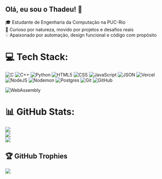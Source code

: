 ## Olá, eu sou o Thadeu! 👋

🎓 Estudante de Engenharia da Computação na PUC-Rio  
🧠 Curioso por natureza, movido por projetos e desafios reais  
💡 Apaixonado por automação, design funcional e código com propósito

# 💻 Tech Stack:
![C](https://img.shields.io/badge/c-%2300599C.svg?style=for-the-badge&logo=c&logoColor=white) 
![C++](https://img.shields.io/badge/c++-%2300599C.svg?style=for-the-badge&logo=c%2B%2B&logoColor=white) 
![Python](https://img.shields.io/badge/Python-3776AB?logo=python&logoColor=fff)
![HTML5](https://img.shields.io/badge/html5-%23E34F26.svg?style=for-the-badge&logo=html5&logoColor=white) 
![CSS](https://img.shields.io/badge/CSS-639?logo=css&logoColor=fff)
![JavaScript](https://img.shields.io/badge/JavaScript-F7DF1E?logo=javascript&logoColor=000)
![JSON](https://img.shields.io/badge/JSON-000?logo=json&logoColor=fff)
![Vercel](https://img.shields.io/badge/vercel-%23000000.svg?style=for-the-badge&logo=vercel&logoColor=white)
![NodeJS](https://img.shields.io/badge/node.js-6DA55F?style=for-the-badge&logo=node.js&logoColor=white)
![Nodemon](https://img.shields.io/badge/NODEMON-%23323330.svg?style=for-the-badge&logo=nodemon&logoColor=%BBDEAD)
![Postgres](https://img.shields.io/badge/postgres-%23316192.svg?style=for-the-badge&logo=postgresql&logoColor=white)
![Git](https://img.shields.io/badge/git-%23F05033.svg?style=for-the-badge&logo=git&logoColor=white) 
![GitHub](https://img.shields.io/badge/github-%23121011.svg?style=for-the-badge&logo=github&logoColor=white)

![WebAssembly](https://img.shields.io/badge/WebAssembly-654FF0?logo=webassembly&logoColor=fff)

# 📊 GitHub Stats:
![](https://github-readme-stats.vercel.app/api?username=thadeu-ct&theme=transparent&hide_border=false&include_all_commits=true&count_private=false)<br/>
![](https://nirzak-streak-stats.vercel.app/?user=thadeu-ct&theme=transparent&hide_border=false)<br/>
![](https://github-readme-stats.vercel.app/api/top-langs/?username=thadeu-ct&theme=transparent&hide_border=false&include_all_commits=true&count_private=false&layout=compact)

## 🏆 GitHub Trophies
![](https://github-profile-trophy.vercel.app/?username=thadeu-ct&theme=transparent&no-frame=true&no-bg=true&margin-w=4)

<!-- Proudly created with GPRM ( https://gprm.itsvg.in ) -->
